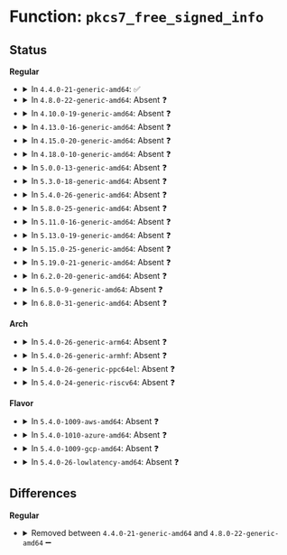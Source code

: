 # Function: <code>pkcs7_free_signed_info</code>

## Status
<b>Regular</b>
<ul>
<li>
<details>
<summary>In <code>4.4.0-21-generic-amd64</code>: ✅</summary>

```c
void pkcs7_free_signed_info(struct pkcs7_signed_info * sinfo)
```

```json
{
  "name": "pkcs7_free_signed_info",
  "collision_type": "Unique Static",
  "inline_type": "No",
  "funcs": [
    {
      "addr": 18446744071582703456,
      "name": "pkcs7_free_signed_info",
      "external": false,
      "loc": "crypto/asymmetric_keys/pkcs7_parser.c:44",
      "file": "crypto/asymmetric_keys/pkcs7_parser.c",
      "inline": "seen, unknown",
      "caller_inline": [],
      "caller_func": [
        "crypto/asymmetric_keys/pkcs7_parser.c:pkcs7_parse_message"
      ]
    }
  ],
  "symbols": [
    {
      "addr": 18446744071582703456,
      "name": "pkcs7_free_signed_info",
      "section": ".text",
      "bind": "STB_LOCAL",
      "size": 57
    }
  ]
}
```
</details>
</li>
<li>
<details>
<summary>In <code>4.8.0-22-generic-amd64</code>: Absent ❓</summary>

```json
{
  "name": "pkcs7_free_signed_info",
  "collision_type": "Unique Static",
  "inline_type": "Full",
  "funcs": [
    {
      "addr": 18446744071582981593,
      "name": "pkcs7_free_signed_info",
      "external": false,
      "loc": "crypto/asymmetric_keys/pkcs7_parser.c:44",
      "file": "crypto/asymmetric_keys/pkcs7_parser.c",
      "inline": "not declared, inlined",
      "caller_inline": [
        "crypto/asymmetric_keys/pkcs7_parser.c:pkcs7_parse_message"
      ],
      "caller_func": []
    }
  ],
  "symbols": []
}
```
</details>
</li>
<li>
<details>
<summary>In <code>4.10.0-19-generic-amd64</code>: Absent ❓</summary>

```json
{
  "name": "pkcs7_free_signed_info",
  "collision_type": "Unique Static",
  "inline_type": "Full",
  "funcs": [
    {
      "addr": 18446744071583086153,
      "name": "pkcs7_free_signed_info",
      "external": false,
      "loc": "crypto/asymmetric_keys/pkcs7_parser.c:44",
      "file": "crypto/asymmetric_keys/pkcs7_parser.c",
      "inline": "not declared, inlined",
      "caller_inline": [
        "crypto/asymmetric_keys/pkcs7_parser.c:pkcs7_parse_message"
      ],
      "caller_func": []
    }
  ],
  "symbols": []
}
```
</details>
</li>
<li>
<details>
<summary>In <code>4.13.0-16-generic-amd64</code>: Absent ❓</summary>

```json
{
  "name": "pkcs7_free_signed_info",
  "collision_type": "Unique Static",
  "inline_type": "Full",
  "funcs": [
    {
      "addr": 18446744071583142371,
      "name": "pkcs7_free_signed_info",
      "external": false,
      "loc": "crypto/asymmetric_keys/pkcs7_parser.c:44",
      "file": "crypto/asymmetric_keys/pkcs7_parser.c",
      "inline": "not declared, inlined",
      "caller_inline": [
        "crypto/asymmetric_keys/pkcs7_parser.c:pkcs7_parse_message"
      ],
      "caller_func": []
    }
  ],
  "symbols": []
}
```
</details>
</li>
<li>
<details>
<summary>In <code>4.15.0-20-generic-amd64</code>: Absent ❓</summary>

```json
{
  "name": "pkcs7_free_signed_info",
  "collision_type": "Unique Static",
  "inline_type": "Full",
  "funcs": [
    {
      "addr": 18446744071583317267,
      "name": "pkcs7_free_signed_info",
      "external": false,
      "loc": "crypto/asymmetric_keys/pkcs7_parser.c:49",
      "file": "crypto/asymmetric_keys/pkcs7_parser.c",
      "inline": "not declared, inlined",
      "caller_inline": [
        "crypto/asymmetric_keys/pkcs7_parser.c:pkcs7_parse_message"
      ],
      "caller_func": []
    }
  ],
  "symbols": []
}
```
</details>
</li>
<li>
<details>
<summary>In <code>4.18.0-10-generic-amd64</code>: Absent ❓</summary>

```json
{
  "name": "pkcs7_free_signed_info",
  "collision_type": "Unique Static",
  "inline_type": "Full",
  "funcs": [
    {
      "addr": 18446744071583526018,
      "name": "pkcs7_free_signed_info",
      "external": false,
      "loc": "crypto/asymmetric_keys/pkcs7_parser.c:49",
      "file": "crypto/asymmetric_keys/pkcs7_parser.c",
      "inline": "not declared, inlined",
      "caller_inline": [
        "crypto/asymmetric_keys/pkcs7_parser.c:pkcs7_parse_message"
      ],
      "caller_func": []
    }
  ],
  "symbols": []
}
```
</details>
</li>
<li>
<details>
<summary>In <code>5.0.0-13-generic-amd64</code>: Absent ❓</summary>

```json
{
  "name": "pkcs7_free_signed_info",
  "collision_type": "Unique Static",
  "inline_type": "Full",
  "funcs": [
    {
      "addr": 18446744071583649314,
      "name": "pkcs7_free_signed_info",
      "external": false,
      "loc": "crypto/asymmetric_keys/pkcs7_parser.c:49",
      "file": "crypto/asymmetric_keys/pkcs7_parser.c",
      "inline": "not declared, inlined",
      "caller_inline": [
        "crypto/asymmetric_keys/pkcs7_parser.c:pkcs7_parse_message",
        "crypto/asymmetric_keys/pkcs7_parser.c:pkcs7_parse_message"
      ],
      "caller_func": []
    }
  ],
  "symbols": []
}
```
</details>
</li>
<li>
<details>
<summary>In <code>5.3.0-18-generic-amd64</code>: Absent ❓</summary>

```json
{
  "name": "pkcs7_free_signed_info",
  "collision_type": "Unique Static",
  "inline_type": "Full",
  "funcs": [
    {
      "addr": 18446744071583836205,
      "name": "pkcs7_free_signed_info",
      "external": false,
      "loc": "crypto/asymmetric_keys/pkcs7_parser.c:45",
      "file": "crypto/asymmetric_keys/pkcs7_parser.c",
      "inline": "not declared, inlined",
      "caller_inline": [
        "crypto/asymmetric_keys/pkcs7_parser.c:pkcs7_parse_message",
        "crypto/asymmetric_keys/pkcs7_parser.c:pkcs7_parse_message"
      ],
      "caller_func": []
    }
  ],
  "symbols": []
}
```
</details>
</li>
<li>
<details>
<summary>In <code>5.4.0-26-generic-amd64</code>: Absent ❓</summary>

```json
{
  "name": "pkcs7_free_signed_info",
  "collision_type": "Unique Static",
  "inline_type": "Full",
  "funcs": [
    {
      "addr": 18446744071583938141,
      "name": "pkcs7_free_signed_info",
      "external": false,
      "loc": "crypto/asymmetric_keys/pkcs7_parser.c:45",
      "file": "crypto/asymmetric_keys/pkcs7_parser.c",
      "inline": "not declared, inlined",
      "caller_inline": [
        "crypto/asymmetric_keys/pkcs7_parser.c:pkcs7_parse_message",
        "crypto/asymmetric_keys/pkcs7_parser.c:pkcs7_parse_message"
      ],
      "caller_func": []
    }
  ],
  "symbols": []
}
```
</details>
</li>
<li>
<details>
<summary>In <code>5.8.0-25-generic-amd64</code>: Absent ❓</summary>

```json
{
  "name": "pkcs7_free_signed_info",
  "collision_type": "Unique Static",
  "inline_type": "Full",
  "funcs": [
    {
      "addr": 18446744071584329549,
      "name": "pkcs7_free_signed_info",
      "external": false,
      "loc": "crypto/asymmetric_keys/pkcs7_parser.c:45",
      "file": "crypto/asymmetric_keys/pkcs7_parser.c",
      "inline": "not declared, inlined",
      "caller_inline": [
        "crypto/asymmetric_keys/pkcs7_parser.c:pkcs7_parse_message",
        "crypto/asymmetric_keys/pkcs7_parser.c:pkcs7_parse_message"
      ],
      "caller_func": []
    }
  ],
  "symbols": []
}
```
</details>
</li>
<li>
<details>
<summary>In <code>5.11.0-16-generic-amd64</code>: Absent ❓</summary>

```json
{
  "name": "pkcs7_free_signed_info",
  "collision_type": "Unique Static",
  "inline_type": "Full",
  "funcs": [
    {
      "addr": 18446744071584447837,
      "name": "pkcs7_free_signed_info",
      "external": false,
      "loc": "crypto/asymmetric_keys/pkcs7_parser.c:45",
      "file": "crypto/asymmetric_keys/pkcs7_parser.c",
      "inline": "not declared, inlined",
      "caller_inline": [
        "crypto/asymmetric_keys/pkcs7_parser.c:pkcs7_parse_message",
        "crypto/asymmetric_keys/pkcs7_parser.c:pkcs7_parse_message"
      ],
      "caller_func": []
    }
  ],
  "symbols": []
}
```
</details>
</li>
<li>
<details>
<summary>In <code>5.13.0-19-generic-amd64</code>: Absent ❓</summary>

```json
{
  "name": "pkcs7_free_signed_info",
  "collision_type": "Unique Static",
  "inline_type": "Full",
  "funcs": [
    {
      "addr": 18446744071584482989,
      "name": "pkcs7_free_signed_info",
      "external": false,
      "loc": "crypto/asymmetric_keys/pkcs7_parser.c:45",
      "file": "crypto/asymmetric_keys/pkcs7_parser.c",
      "inline": "not declared, inlined",
      "caller_inline": [
        "crypto/asymmetric_keys/pkcs7_parser.c:pkcs7_parse_message",
        "crypto/asymmetric_keys/pkcs7_parser.c:pkcs7_parse_message"
      ],
      "caller_func": []
    }
  ],
  "symbols": []
}
```
</details>
</li>
<li>
<details>
<summary>In <code>5.15.0-25-generic-amd64</code>: Absent ❓</summary>

```json
{
  "name": "pkcs7_free_signed_info",
  "collision_type": "Unique Static",
  "inline_type": "Full",
  "funcs": [
    {
      "addr": 18446744071584881245,
      "name": "pkcs7_free_signed_info",
      "external": false,
      "loc": "crypto/asymmetric_keys/pkcs7_parser.c:45",
      "file": "crypto/asymmetric_keys/pkcs7_parser.c",
      "inline": "not declared, inlined",
      "caller_inline": [
        "crypto/asymmetric_keys/pkcs7_parser.c:pkcs7_parse_message",
        "crypto/asymmetric_keys/pkcs7_parser.c:pkcs7_parse_message"
      ],
      "caller_func": []
    }
  ],
  "symbols": []
}
```
</details>
</li>
<li>
<details>
<summary>In <code>5.19.0-21-generic-amd64</code>: Absent ❓</summary>

```json
{
  "name": "pkcs7_free_signed_info",
  "collision_type": "Unique Static",
  "inline_type": "Full",
  "funcs": [
    {
      "addr": 18446744071585578623,
      "name": "pkcs7_free_signed_info",
      "external": false,
      "loc": "crypto/asymmetric_keys/pkcs7_parser.c:45",
      "file": "crypto/asymmetric_keys/pkcs7_parser.c",
      "inline": "not declared, inlined",
      "caller_inline": [
        "crypto/asymmetric_keys/pkcs7_parser.c:pkcs7_parse_message",
        "crypto/asymmetric_keys/pkcs7_parser.c:pkcs7_parse_message"
      ],
      "caller_func": []
    }
  ],
  "symbols": []
}
```
</details>
</li>
<li>
<details>
<summary>In <code>6.2.0-20-generic-amd64</code>: Absent ❓</summary>

```json
{
  "name": "pkcs7_free_signed_info",
  "collision_type": "Unique Static",
  "inline_type": "Full",
  "funcs": [
    {
      "addr": 18446744071586343690,
      "name": "pkcs7_free_signed_info",
      "external": false,
      "loc": "crypto/asymmetric_keys/pkcs7_parser.c:45",
      "file": "crypto/asymmetric_keys/pkcs7_parser.c",
      "inline": "not declared, inlined",
      "caller_inline": [
        "crypto/asymmetric_keys/pkcs7_parser.c:pkcs7_parse_message",
        "crypto/asymmetric_keys/pkcs7_parser.c:pkcs7_parse_message"
      ],
      "caller_func": []
    }
  ],
  "symbols": []
}
```
</details>
</li>
<li>
<details>
<summary>In <code>6.5.0-9-generic-amd64</code>: Absent ❓</summary>

```json
{
  "name": "pkcs7_free_signed_info",
  "collision_type": "Unique Static",
  "inline_type": "Full",
  "funcs": [
    {
      "addr": 18446744071586590474,
      "name": "pkcs7_free_signed_info",
      "external": false,
      "loc": "crypto/asymmetric_keys/pkcs7_parser.c:45",
      "file": "crypto/asymmetric_keys/pkcs7_parser.c",
      "inline": "not declared, inlined",
      "caller_inline": [
        "crypto/asymmetric_keys/pkcs7_parser.c:pkcs7_parse_message",
        "crypto/asymmetric_keys/pkcs7_parser.c:pkcs7_parse_message"
      ],
      "caller_func": []
    }
  ],
  "symbols": []
}
```
</details>
</li>
<li>
<details>
<summary>In <code>6.8.0-31-generic-amd64</code>: Absent ❓</summary>

```json
{
  "name": "pkcs7_free_signed_info",
  "collision_type": "Unique Static",
  "inline_type": "Full",
  "funcs": [
    {
      "addr": 18446744071586859702,
      "name": "pkcs7_free_signed_info",
      "external": false,
      "loc": "crypto/asymmetric_keys/pkcs7_parser.c:45",
      "file": "crypto/asymmetric_keys/pkcs7_parser.c",
      "inline": "not declared, inlined",
      "caller_inline": [
        "crypto/asymmetric_keys/pkcs7_parser.c:pkcs7_parse_message",
        "crypto/asymmetric_keys/pkcs7_parser.c:pkcs7_parse_message"
      ],
      "caller_func": []
    }
  ],
  "symbols": []
}
```
</details>
</li>
</ul>
<b>Arch</b>
<ul>
<li>
<details>
<summary>In <code>5.4.0-26-generic-arm64</code>: Absent ❓</summary>

```json
{
  "name": "pkcs7_free_signed_info",
  "collision_type": "Unique Static",
  "inline_type": "Full",
  "funcs": [
    {
      "addr": 18446603336495757672,
      "name": "pkcs7_free_signed_info",
      "external": false,
      "loc": "crypto/asymmetric_keys/pkcs7_parser.c:45",
      "file": "crypto/asymmetric_keys/pkcs7_parser.c",
      "inline": "not declared, inlined",
      "caller_inline": [
        "crypto/asymmetric_keys/pkcs7_parser.c:pkcs7_parse_message",
        "crypto/asymmetric_keys/pkcs7_parser.c:pkcs7_parse_message"
      ],
      "caller_func": []
    }
  ],
  "symbols": []
}
```
</details>
</li>
<li>
<details>
<summary>In <code>5.4.0-26-generic-armhf</code>: Absent ❓</summary>

```json
{
  "name": "pkcs7_free_signed_info",
  "collision_type": "Unique Static",
  "inline_type": "Full",
  "funcs": [
    {
      "addr": 3229110204,
      "name": "pkcs7_free_signed_info",
      "external": false,
      "loc": "crypto/asymmetric_keys/pkcs7_parser.c:45",
      "file": "crypto/asymmetric_keys/pkcs7_parser.c",
      "inline": "not declared, inlined",
      "caller_inline": [
        "crypto/asymmetric_keys/pkcs7_parser.c:pkcs7_parse_message",
        "crypto/asymmetric_keys/pkcs7_parser.c:pkcs7_parse_message"
      ],
      "caller_func": []
    }
  ],
  "symbols": []
}
```
</details>
</li>
<li>
<details>
<summary>In <code>5.4.0-26-generic-ppc64el</code>: Absent ❓</summary>

```json
{
  "name": "pkcs7_free_signed_info",
  "collision_type": "Unique Static",
  "inline_type": "Full",
  "funcs": [
    {
      "addr": 13835058055289925024,
      "name": "pkcs7_free_signed_info",
      "external": false,
      "loc": "crypto/asymmetric_keys/pkcs7_parser.c:45",
      "file": "crypto/asymmetric_keys/pkcs7_parser.c",
      "inline": "not declared, inlined",
      "caller_inline": [
        "crypto/asymmetric_keys/pkcs7_parser.c:pkcs7_parse_message",
        "crypto/asymmetric_keys/pkcs7_parser.c:pkcs7_parse_message"
      ],
      "caller_func": []
    }
  ],
  "symbols": []
}
```
</details>
</li>
<li>
<details>
<summary>In <code>5.4.0-24-generic-riscv64</code>: Absent ❓</summary>

```json
{
  "name": "pkcs7_free_signed_info",
  "collision_type": "Unique Static",
  "inline_type": "Full",
  "funcs": [
    {
      "addr": 18446743936274904924,
      "name": "pkcs7_free_signed_info",
      "external": false,
      "loc": "crypto/asymmetric_keys/pkcs7_parser.c:45",
      "file": "crypto/asymmetric_keys/pkcs7_parser.c",
      "inline": "not declared, inlined",
      "caller_inline": [
        "crypto/asymmetric_keys/pkcs7_parser.c:pkcs7_parse_message",
        "crypto/asymmetric_keys/pkcs7_parser.c:pkcs7_parse_message"
      ],
      "caller_func": []
    }
  ],
  "symbols": []
}
```
</details>
</li>
</ul>
<b>Flavor</b>
<ul>
<li>
<details>
<summary>In <code>5.4.0-1009-aws-amd64</code>: Absent ❓</summary>

```json
{
  "name": "pkcs7_free_signed_info",
  "collision_type": "Unique Static",
  "inline_type": "Full",
  "funcs": [
    {
      "addr": 18446744071583906877,
      "name": "pkcs7_free_signed_info",
      "external": false,
      "loc": "crypto/asymmetric_keys/pkcs7_parser.c:45",
      "file": "crypto/asymmetric_keys/pkcs7_parser.c",
      "inline": "not declared, inlined",
      "caller_inline": [
        "crypto/asymmetric_keys/pkcs7_parser.c:pkcs7_parse_message",
        "crypto/asymmetric_keys/pkcs7_parser.c:pkcs7_parse_message"
      ],
      "caller_func": []
    }
  ],
  "symbols": []
}
```
</details>
</li>
<li>
<details>
<summary>In <code>5.4.0-1010-azure-amd64</code>: Absent ❓</summary>

```json
{
  "name": "pkcs7_free_signed_info",
  "collision_type": "Unique Static",
  "inline_type": "Full",
  "funcs": [
    {
      "addr": 18446744071583843933,
      "name": "pkcs7_free_signed_info",
      "external": false,
      "loc": "crypto/asymmetric_keys/pkcs7_parser.c:45",
      "file": "crypto/asymmetric_keys/pkcs7_parser.c",
      "inline": "not declared, inlined",
      "caller_inline": [
        "crypto/asymmetric_keys/pkcs7_parser.c:pkcs7_parse_message",
        "crypto/asymmetric_keys/pkcs7_parser.c:pkcs7_parse_message"
      ],
      "caller_func": []
    }
  ],
  "symbols": []
}
```
</details>
</li>
<li>
<details>
<summary>In <code>5.4.0-1009-gcp-amd64</code>: Absent ❓</summary>

```json
{
  "name": "pkcs7_free_signed_info",
  "collision_type": "Unique Static",
  "inline_type": "Full",
  "funcs": [
    {
      "addr": 18446744071583890637,
      "name": "pkcs7_free_signed_info",
      "external": false,
      "loc": "crypto/asymmetric_keys/pkcs7_parser.c:45",
      "file": "crypto/asymmetric_keys/pkcs7_parser.c",
      "inline": "not declared, inlined",
      "caller_inline": [
        "crypto/asymmetric_keys/pkcs7_parser.c:pkcs7_parse_message",
        "crypto/asymmetric_keys/pkcs7_parser.c:pkcs7_parse_message"
      ],
      "caller_func": []
    }
  ],
  "symbols": []
}
```
</details>
</li>
<li>
<details>
<summary>In <code>5.4.0-26-lowlatency-amd64</code>: Absent ❓</summary>

```json
{
  "name": "pkcs7_free_signed_info",
  "collision_type": "Unique Static",
  "inline_type": "Full",
  "funcs": [
    {
      "addr": 18446744071583991709,
      "name": "pkcs7_free_signed_info",
      "external": false,
      "loc": "crypto/asymmetric_keys/pkcs7_parser.c:45",
      "file": "crypto/asymmetric_keys/pkcs7_parser.c",
      "inline": "not declared, inlined",
      "caller_inline": [
        "crypto/asymmetric_keys/pkcs7_parser.c:pkcs7_parse_message",
        "crypto/asymmetric_keys/pkcs7_parser.c:pkcs7_parse_message"
      ],
      "caller_func": []
    }
  ],
  "symbols": []
}
```
</details>
</li>
</ul>

## Differences
<b>Regular</b>
<ul>
<li>
<details>
<summary>Removed between <code>4.4.0-21-generic-amd64</code> and <code>4.8.0-22-generic-amd64</code> ➖</summary>

```c
void pkcs7_free_signed_info(struct pkcs7_signed_info * sinfo)
```
</details>
</li>
</ul>
